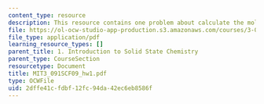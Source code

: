 ```yaml
---
content_type: resource
description: This resource contains one problem about calculate the molecular weight.
file: https://ol-ocw-studio-app-production.s3.amazonaws.com/courses/3-091sc-introduction-to-solid-state-chemistry-fall-2010/2dffe41cfdbf12fc94da42ec6eb8586f_MIT3_091SCF09_hw1.pdf
file_type: application/pdf
learning_resource_types: []
parent_title: 1. Introduction to Solid State Chemistry
parent_type: CourseSection
resourcetype: Document
title: MIT3_091SCF09_hw1.pdf
type: OCWFile
uid: 2dffe41c-fdbf-12fc-94da-42ec6eb8586f
---
```

